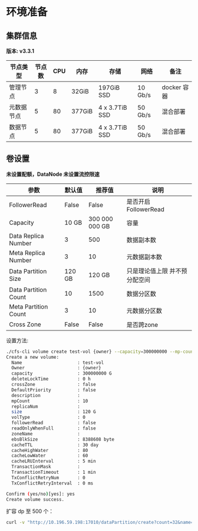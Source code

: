 # 环境准备

## 集群信息

**版本: v3.3.1**

| 节点类型   | 节点数 | CPU | 内存   | 存储           | 网络    | 备注        |
| ---------- | ------ | --- | ------ | -------------- | ------- | ----------- |
| 管理节点   | 3      | 8   | 32GiB  | 197GiB SSD     | 10 Gb/s | docker 容器 |
| 元数据节点 | 5      | 80  | 377GiB | 4 x 3.7TiB SSD | 50 Gb/s | 混合部署    |
| 数据节点   | 5      | 80  | 377GiB | 4 x 3.7TiB SSD | 50 Gb/s | 混合部署    |


## 卷设置

**未设置配额，DataNode 未设置流控限速**

| 参数                 | 默认值 | 推荐值         | 说明                          |
| -------------------- | ------ | -------------- | ----------------------------- |
| FollowerRead         | False  | False          | 是否开启 FollowerRead         |
| Capacity             | 10 GB  | 300 000 000 GB | 容量                          |
| Data Replica Number  | 3      | 500            | 数据副本数                    |
| Meta Replica Number  | 3      | 10             | 元数据副本数                  |
| Data Partition Size  | 120 GB | 120 GB         | 只是理论值上限 并不预分配空间 |
| Data Partition Count | 10     | 1500           | 数据分区数                    |
| Meta Partition Count | 3      | 10             | 元数据分区数                  |
| Cross Zone           | False  | False          | 是否跨zone                    |

设置方法:

```bash
./cfs-cli volume create test-vol {owner} --capacity=300000000 --mp-count=10
Create a new volume:
  Name                     : test-vol
  Owner                    : {owner}
  capacity                 : 300000000 G
  deleteLockTime           : 0 h
  crossZone                : false
  DefaultPriority          : false
  description              : 
  mpCount                  : 10
  replicaNum               : 
  size                     : 120 G
  volType                  : 0
  followerRead             : false
  readOnlyWhenFull         : false
  zoneName                 : 
  ebsBlkSize               : 8388608 byte
  cacheTTL                 : 30 day
  cacheHighWater           : 80
  cacheLowWater            : 60
  cacheLRUInterval         : 5 min
  TransactionMask          : 
  TransactionTimeout       : 1 min
  TxConflictRetryNum       : 0
  TxConflictRetryInterval  : 0 ms

Confirm (yes/no)[yes]: yes
Create volume success.
```

扩容 dp 至 500 个：

```bash
curl -v "http://10.196.59.198:17010/dataPartition/create?count=32&name=test-vol"
```

